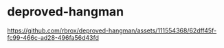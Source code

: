 # deproved-hangman

https://github.com/rbrox/deproved-hangman/assets/111554368/62dff45f-fc99-466c-ad28-496fa56d43fd

